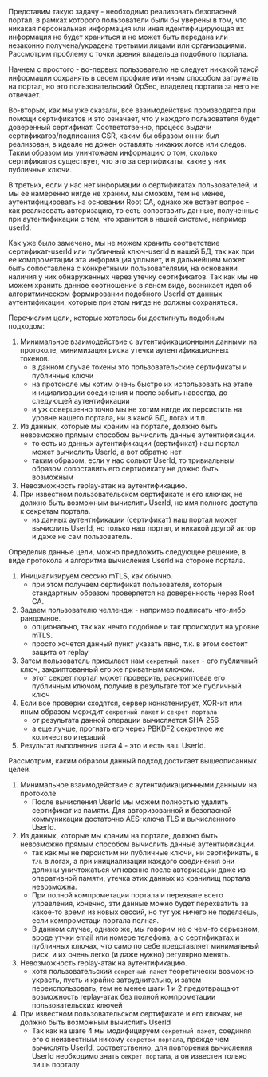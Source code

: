 Представим такую задачу - необходимо реализовать безопасный портал, в рамках которого пользователи были бы уверены
в том, что никакая персональная информация или иная идентифицирующая их информация не будет храниться и не может быть передана
или незаконно получена/украдена третьими лицами или организациями.
Рассмотрим проблему с точки зрения владельца подобного портала.

Начнем с простого - во-первых пользователю не следует никакой такой информации сохранять в своем профиле или иным
способом загружать на портал, но это пользовательский OpSec, владелец портала за него не отвечает.

Во-вторых, как мы уже сказали, все взаимодействия производятся при помощи сертификатов и это означает, что у каждого
пользователя будет доверенный сертификат. Соответственно, процесс выдачи сертификатов/подписания CSR, каким бы образом
он ни был реализован, в идеале не дожен оставлять никаких логов или следов. Таким образом мы уничтожаем информацию о том,
сколько сертификатов существует, что это за сертификаты, какие у них публичные ключи.

В третьих, если у нас нет информации о сертификатах пользователей, и мы ее намеренно нигде не храним, мы сможем, тем не
менее, аутентифицировать на основании Root CA, однако же встает вопрос - как реализовать авторизацию, то есть сопоставить данные, полученные
при аутентификации с тем, что хранится в нашей системе, например userId.

Как уже было замечено, мы не можем хранить соответствие сертификат-userId или публичный ключ-userId в нашей БД, так как при ее компрометации
эта информация уплывет, и в дальнейшем может быть сопоставлена с конкретными пользователями, на основании наличия у них
обнаруженных через утечку сертификатов. Так как мы не можем хранить данное соотношение в явном виде, возникает идея об алгоритмическом
формировании подобного UserId от данных аутентификации, которые при этом нигде не должны сохраняться.

Перечислим цели, которые хотелось бы достигнуть подобным подходом:
1. Минимальное взаимодействие с аутентификационными данными на протоколе, минимизация риска утечки аутентификационных токенов.
    - в данном случае токены это пользовательские сертификаты и публичные ключи
    - на протоколе мы хотим очень быстро их использовать на этапе инициализации соединения и после забыть навсегда, до следующей аутентификации
    - и уж совершенно точно мы не хотим нигде их персистить на уровне нашего портала, ни в какой БД, логах и т.п.
2. Из данных, которые мы храним на портале, должно быть невозможно прямым способом вычислить данные аутентификации.
    - то есть из данных аутентификации (сертификат) наш портал может вычислить UserId, а вот обратно нет
    - таким образом, если у нас сольют UserId, то тривиальным образом сопоставить его сертификату не дожно быть возможным
3. Невозможность replay-атак на аутентификацию.
4. При известном пользовательском сертификате и его ключах, не должно быть возможным вычислить UserId, не имя полного
доступа к секретам портала.
    - из данных аутентификации (сертификат) наш портал может вычислить UserId, но только наш портал, и никакой другой
    актор и даже не сам пользователь.

Определив данные цели, можно предложить следующее решение, в виде протокола и алгоритма вычисления UserId на стороне портала.

1. Инициализируем сессию mTLS, как обычно.
   - при этом получаем сертификат пользователя, который стандартным образом проверяется на доверенность через Root CA.
2. Задаем пользователю челлендж - например подписать что-либо рандомное.
   - опционально, так как нечто подобное и так происходит на уровне mTLS.
   - просто хочется данный пункт указать явно, т.к. в этом состоит защита от replay
3. Затем пользователь присылает нам `секретный пакет` - его публичный ключ, закриптованный его же приватным ключом.
   - этот секрет портал может проверить, раскриптовав его публичным ключом, получив в результате тот же публичный ключ
4. Если все проверки сходятся, сервер конкатенирует, XOR-ит или иным образом мерждит `секретный пакет` и `секрет портала`
   - от результата данной операции вычисляется SHA-256
   - а еще лучше, прогнать его через PBKDF2 секретное же количество итераций
5. Результат выполнения шага 4 - это и есть ваш UserId.

Рассмотрим, каким образом данный подход достигает вышеописанных целей.
1. Минимальное взаимодействие с аутентификационными данными на протоколе
   - После вычисления UserId мы можем полностью удалить сертификат из памяти. Для авторизованной и безопасной коммуникации 
достаточно AES-ключа TLS и вычисленного UserId.
2. Из данных, которые мы храним на портале, должно быть невозможно прямым способом вычислить данные аутентификации.
   - так как мы не персистим ни публичные ключи, ни сертификаты, в т.ч. в логах, а при инициализации каждого соединения 
они должны уничтожаться мгновенно после авторизации даже из оперативной памяти, утечка этих данных из хранилищ портала невозможна.
   - При полной компрометации портала и перехвате всего управления, конечно, эти данные можно будет перехватить за какое-то 
время из новых сессий, но тут уж ничего не поделаешь, если компрометаци портала полная.
   - В данном случае, однако же, мы говорим не о чем-то серьезном, вроде утчки email или номере телефона, а о 
сертификатах и публичных ключах, что само по себе представляет минимальный риск, и их очень легко (и даже нужно) регулярно менять.
3. Невозможность replay-атак на аутентификацию.
   - хотя пользовательский `секретный пакет` теоретически возможно украсть, пусть и крайне затруднительно, и затем 
переиспользовать, тем не менее шаги 1 и 2 предотвращают возможность replay-атак без полной компрометации 
пользовательских ключей 
4. При известном пользовательском сертификате и его ключах, не должно быть возможным вычислить UserId
   - Так как на шаге 4 мы модифицируем `секретный пакет`, соединяя его с неизвестным никому `секретом портала`, прежде 
чем вычислять UserId, соответственно, для повторения вычисления UserId необходимо знать `секрет портала`, а он известен 
только лишь порталу
